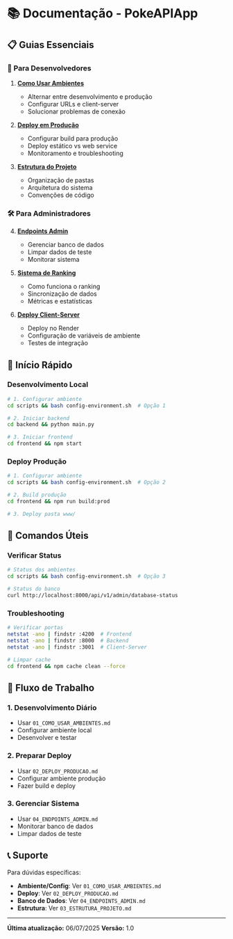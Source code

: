 # 📚 Documentação - PokeAPIApp

## 📋 Guias Essenciais

### 🎯 Para Desenvolvedores

1. **[Como Usar Ambientes](01_COMO_USAR_AMBIENTES.md)**
   - Alternar entre desenvolvimento e produção
   - Configurar URLs e client-server
   - Solucionar problemas de conexão

2. **[Deploy em Produção](02_DEPLOY_PRODUCAO.md)**
   - Configurar build para produção
   - Deploy estático vs web service
   - Monitoramento e troubleshooting

3. **[Estrutura do Projeto](03_ESTRUTURA_PROJETO.md)**
   - Organização de pastas
   - Arquitetura do sistema
   - Convenções de código

### 🛠️ Para Administradores

4. **[Endpoints Admin](../backend/docs/04_ENDPOINTS_ADMIN.md)**
   - Gerenciar banco de dados
   - Limpar dados de teste
   - Monitorar sistema

4. **[Sistema de Ranking](04_SISTEMA_RANKING.md)**
   - Como funciona o ranking
   - Sincronização de dados
   - Métricas e estatísticas

5. **[Deploy Client-Server](05_DEPLOY_CLIENT_SERVER.md)**
   - Deploy no Render
   - Configuração de variáveis de ambiente
   - Testes de integração

## 🚀 Início Rápido

### Desenvolvimento Local
```bash
# 1. Configurar ambiente
cd scripts && bash config-environment.sh  # Opção 1

# 2. Iniciar backend
cd backend && python main.py

# 3. Iniciar frontend
cd frontend && npm start
```

### Deploy Produção
```bash
# 1. Configurar ambiente
cd scripts && bash config-environment.sh  # Opção 2

# 2. Build produção
cd frontend && npm run build:prod

# 3. Deploy pasta www/
```

## 🔧 Comandos Úteis

### Verificar Status
```bash
# Status dos ambientes
cd scripts && bash config-environment.sh  # Opção 3

# Status do banco
curl http://localhost:8000/api/v1/admin/database-status
```

### Troubleshooting
```bash
# Verificar portas
netstat -ano | findstr :4200  # Frontend
netstat -ano | findstr :8000  # Backend
netstat -ano | findstr :3001  # Client-Server

# Limpar cache
cd frontend && npm cache clean --force
```

## 🎯 Fluxo de Trabalho

### 1. Desenvolvimento Diário
- Usar `01_COMO_USAR_AMBIENTES.md`
- Configurar ambiente local
- Desenvolver e testar

### 2. Preparar Deploy
- Usar `02_DEPLOY_PRODUCAO.md`
- Configurar ambiente produção
- Fazer build e deploy

### 3. Gerenciar Sistema
- Usar `04_ENDPOINTS_ADMIN.md`
- Monitorar banco de dados
- Limpar dados de teste

## 📞 Suporte

Para dúvidas específicas:
- **Ambiente/Config**: Ver `01_COMO_USAR_AMBIENTES.md`
- **Deploy**: Ver `02_DEPLOY_PRODUCAO.md`
- **Banco de Dados**: Ver `04_ENDPOINTS_ADMIN.md`
- **Estrutura**: Ver `03_ESTRUTURA_PROJETO.md`

---

**Última atualização:** 06/07/2025
**Versão:** 1.0
